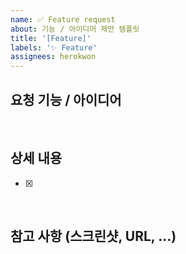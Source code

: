 ```yaml
---
name: ✅ Feature request
about: 기능 / 아이디어 제안 템플릿
title: '[Feature]'
labels: '✨ Feature'
assignees: herokwon
---
```


## 요청 기능 / 아이디어

> 

<br />

## 상세 내용

- [x] 

<br />

## 참고 사항 (스크린샷, URL, …)
